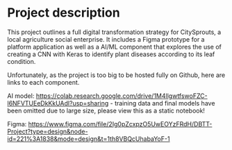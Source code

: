 # Project description

This project outlines a full digital transformation strategy for CitySprouts, a local agriculture social enterprise. It includes a Figma prototype for a platform application as well as a AI/ML component that explores the use of creating a CNN with Keras to identify plant diseases according to its leaf condition.

Unfortunately, as the project is too big to be hosted fully on Github, here are links to each component.

 AI model: https://colab.research.google.com/drive/1M4llgwtfswoFZC-l6NFVTUEeDkKkUAdl?usp=sharing - training data and final models have been omitted due to large size, please view this as a static notebook!

 Figma: https://www.figma.com/file/2Ig0pZcxpzO5UwEOYzFRdH/DBTT-Project?type=design&node-id=221%3A1838&mode=design&t=1th8VBQcUhabaYoF-1
